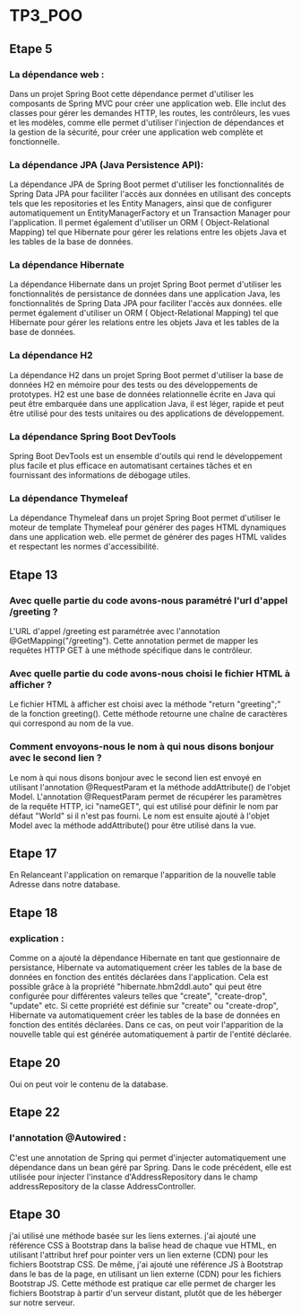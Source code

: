 # TP3_POO
## Etape 5
### La dépendance web : 
Dans un projet Spring Boot cette dépendance permet d'utiliser les composants de Spring MVC pour créer une application web. Elle inclut des classes pour gérer les demandes HTTP, les routes, les contrôleurs, les vues et les modèles, comme elle permet d'utiliser l'injection de dépendances et la gestion de la sécurité,
pour créer une application web complète et fonctionnelle.

### La dépendance JPA (Java Persistence API):
La dépendance JPA de Spring Boot permet d'utiliser les fonctionnalités de Spring Data JPA pour faciliter l'accès aux données en utilisant des concepts tels que les repositories et les Entity Managers, ainsi que de configurer automatiquement un EntityManagerFactory et un Transaction Manager pour l'application. Il permet également d'utiliser un ORM ( Object-Relational Mapping) tel que Hibernate pour gérer les relations entre les objets Java et les tables de la base de données.

### La dépendance Hibernate
La dépendance Hibernate dans un projet Spring Boot permet d'utiliser les fonctionnalités de persistance de données dans une application Java, les fonctionnalités de Spring Data JPA pour faciliter l'accès aux données. elle permet également d'utiliser un ORM ( Object-Relational Mapping) tel que Hibernate pour gérer les relations entre les objets Java et les tables de la base de données.

### La dépendance H2
La dépendance H2 dans un projet Spring Boot permet d'utiliser la base de données H2 en mémoire pour des tests ou des développements de prototypes. H2 est une base de données relationnelle écrite en Java qui peut être embarquée dans une application Java, il est léger, rapide et peut être utilisé pour des tests unitaires ou des applications de développement.

### La dépendance Spring Boot DevTools
Spring Boot DevTools est un ensemble d'outils qui rend le développement plus facile et plus efficace en automatisant certaines tâches et en fournissant des informations de débogage utiles.

### La dépendance Thymeleaf
La dépendance Thymeleaf dans un projet Spring Boot permet d'utiliser le moteur de template Thymeleaf pour générer des pages HTML dynamiques dans une application web. 
elle permet de générer des pages HTML valides et respectant les normes d'accessibilité.

## Etape 13
### Avec quelle partie du code avons-nous paramétré l'url d'appel /greeting ?
L'URL d'appel /greeting est paramétrée avec l'annotation @GetMapping("/greeting"). Cette annotation permet de mapper les requêtes HTTP GET à une méthode spécifique dans le contrôleur.
### Avec quelle partie du code avons-nous choisi le fichier HTML à afficher ?
Le fichier HTML à afficher est choisi avec la méthode "return "greeting";" de la fonction greeting(). Cette méthode retourne une chaîne de caractères qui correspond au nom de la vue.
### Comment envoyons-nous le nom à qui nous disons bonjour avec le second lien ?
Le nom à qui nous disons bonjour avec le second lien est envoyé en utilisant l'annotation @RequestParam et la méthode addAttribute() de l'objet Model. L'annotation @RequestParam permet de récupérer les paramètres de la requête HTTP, ici "nameGET", qui est utilisé pour définir le nom par défaut "World" si il n'est pas fourni. Le nom est ensuite ajouté à l'objet Model avec la méthode addAttribute() pour être utilisé dans la vue. 

## Etape 17
En Relanceant l'application on remarque l'apparition de la nouvelle table Adresse dans notre database.

## Etape 18
### explication : 
Comme on a ajouté la dépendance Hibernate en tant que gestionnaire de persistance, Hibernate va automatiquement créer les tables de la base de données en fonction des entités déclarées dans l'application. Cela est possible grâce à la propriété "hibernate.hbm2ddl.auto" qui peut être configurée pour différentes valeurs telles que "create", "create-drop", "update" etc. Si cette propriété est définie sur "create" ou "create-drop", Hibernate va automatiquement créer les tables de la base de données en fonction des entités déclarées. Dans ce cas, on peut voir l'apparition de la nouvelle table qui est générée automatiquement à partir de l'entité déclarée.

## Etape 20
Oui on peut voir le contenu de la database.

## Etape 22
### l'annotation @Autowired :
C'est une annotation de Spring qui permet d'injecter automatiquement une dépendance dans un bean géré par Spring. Dans le code précédent, elle est utilisée pour injecter l'instance d'AddressRepository dans le champ addressRepository de la classe AddressController.

## Etape 30
j'ai utilisé une méthode basée sur les liens externes. j'ai ajouté une référence CSS à Bootstrap dans la balise head de chaque vue HTML, en utilisant l'attribut href pour pointer vers un lien externe (CDN) pour les fichiers Bootstrap CSS. De même, j'ai ajouté une référence JS à Bootstrap dans le bas de la page, en utilisant un lien externe (CDN) pour les fichiers Bootstrap JS. Cette méthode est pratique car elle permet de charger les fichiers Bootstrap à partir d'un serveur distant, plutôt que de les héberger sur notre serveur.
